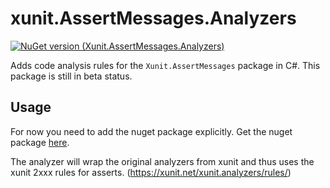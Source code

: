 # xunit.AssertMessages.Analyzers
[![NuGet version (Xunit.AssertMessages.Analyzers)](https://img.shields.io/nuget/v/Xunit.AssertMessages.Analyzers.svg?style=flat-square)](https://www.nuget.org/packages/Xunit.AssertMessages.Analyzers/)

Adds code analysis rules for the `Xunit.AssertMessages` package in C#. This package is still in beta status.

## Usage
For now you need to add the nuget package explicitly.
Get the nuget package [here](https://www.nuget.org/packages/Xunit.AssertMessages.Analyzers).

The analyzer will wrap the original analyzers from xunit and thus uses the xunit 2xxx rules for asserts. (https://xunit.net/xunit.analyzers/rules/)